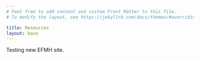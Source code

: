 ```yaml
---
# Feel free to add content and custom Front Matter to this file.
# To modify the layout, see https://jekyllrb.com/docs/themes/#overriding-theme-defaults

title: Resources
layout: base
---
```


Testing new EFMH site. 